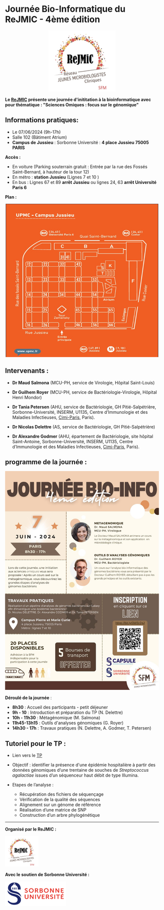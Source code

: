 # Journée Bio-Informatique du ReJMIC - 4ème édition
<p align="center">
  <img src="Images/logo_ReJMIC.PNG" width="220" height="200">
</p>


**Le [ReJMIC](https://www.sfm-microbiologie.org/presentation-de-la-sfm/sections-et-groupes-de-travail/rejmic/) présente une journée d'inititation à la bioinformatique avec pour thématique : "Sciences Omiques : focus sur le génomique"**

## Informations pratiques:
- Le 07/06/2024 (9h-17h)
- Salle 102 (Bâtiment Atrium)
- **Campus de Jussieu** : Sorbonne Université : **4 place Jussieu 75005 PARIS**

**Accès :**
- En voiture (Parking souterrain gratuit : Entrée par la rue des Fossés Saint-Bernard, à hauteur de la tour 12)
- En métro : **station Jussieu** (Lignes 7 et 10 )
- En bus : Lignes 67 et 89 **arrêt Jussieu** ou lignes 24, 63 **arrêt Université Paris 6**

**Plan :**
<p align="center">
  <img src="Images/Planjussieu.jpeg" width="500" height="500">
</p>

## Intervenants :

- **Dr Maud Salmona** (MCU-PH, service de Virologie, Hôpital Saint-Louis)

- **Dr Guilhem Royer** (MCU-PH, service de Bactériologie-Virologie, Hôpital Henri Mondor)

- **Dr Tania Petersen** (AHU, service de Bactériologie, GH Pitié-Salpétrière, Sorbonne-Université, INSERM, U1135, Centre d’Immunologie et des Maladies Infectieuses, [Cimi-Paris](https://cimiparis.fr/), Paris).

- **Dr Nicolas Delettre** (AS, service de Bactériologie, GH Pitié-Salpétrière)

- **Dr Alexandre Godmer** (AHU, épartement de Bactériologie, site hôpital Saint-Antoine, Sorbonne-Université, INSERM, U1135, Centre d’Immunologie et des Maladies Infectieuses, [Cimi-Paris](https://cimiparis.fr/), Paris).



## programme de la journée :
<p align="left">
  <img src="Images/affiche-jbio.jpg">
</p>

**Déroulé de la journée** :

- **8h30** : Accueil des participants - petit déjeuner 
- **9h - 10** : Introduction et préparation du TP (N. Delettre)
- **10h - 11h30** : Métagénomique (M. Salmona)
- **11h45-13h15** : Outils d'analyses génomiques (G. Royer)
- **14h30 - 17h** : Travaux pratiques (N. Delettre, A. Godmer, T. Petersen)

## Tutoriel pour le TP :
   - Lien vers le [TP](tutoTP.md)
   - Objectif : identifier la présence d'une épidémie hospitalière à partir des données génomiques d’une trentaine de souches de *Streptococcus agalactiae* issues d’un séquenceur haut débit de type Illumina.

  - Etapes de l’analyse :
    -	Récupération des fichiers de séquençage
    -	Vérification de la qualité des séquences
    -	Alignement sur un génome de référence
    -	Réalisation d’une matrice de SNP
    -	Construction d’un arbre phylogénétique
  
---
**Organisé par le ReJMIC :**
<p align="left">
  <img src="Images/logo_ReJMIC.PNG" width="110" height="100">
</p>

**Avec le soutien de Sorbonne Université :**
<p align="left">
  <img src="Images/Logo_Sorbonne_Universite.png" width="200" height="80">
</p>



